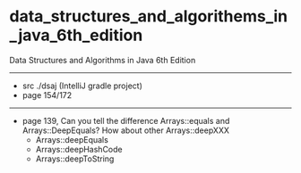 # data_structures_and_algorithems_in_java_6th_edition
Data Structures and Algorithms in Java 6th Edition

----
- src ./dsaj (IntelliJ gradle project)
- page 154/172


---
- page 139, Can you tell the difference Arrays::equals and Arrays::DeepEquals? How about other Arrays::deepXXX  
    - Arrays::deepEquals
    - Arrays::deepHashCode
    - Arrays::deepToString